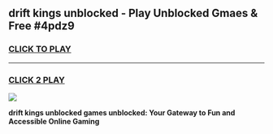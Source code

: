 
## drift kings unblocked - Play Unblocked Gmaes & Free #4pdz9
<h3>
<a href="https://news.freeplayer.one?title=drift_kings_unblocked&ref=24F">CLICK TO PLAY</a></h3>
<hr>

<h3>
<a href="https://news.freeplayer.one?title=drift_kings_unblocked&ref=24F">CLICK 2 PLAY</a>
  
</h3>

<a href="https://news.freeplayer.one?title=drift_kings_unblocked&ref=24F/"><img src="https://clearcache.store/games.png"></a>


**drift kings unblocked games unblocked: Your Gateway to Fun and Accessible Online Gaming**
